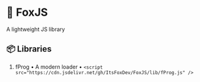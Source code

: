 # 🦊 FoxJS
A lightweight JS library
## 📦 Libraries
1. fProg • A modern loader • `<script src="https://cdn.jsdelivr.net/gh/ItsFoxDev/FoxJS/lib/fProg.js" />`
